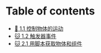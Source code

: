 # Table of contents

* [🐸 1.1 控制物体的运动](README.md)
* [🐱 1.2 触发器事件](1.2-chu-fa-qi-shi-jian.md)
* [🐱 2.1 用脚本获取物体和组件](2.1-yong-jiao-ben-huo-qu-wu-ti-he-zu-jian.md)
